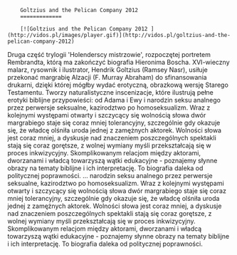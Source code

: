 
        Goltzius and the Pelican Company 2012 
        =============
        
        [![Goltzius and the Pelican Company 2012 ](http://vidos.pl/images/player.gif)](http://vidos.pl/goltzius-and-the-pelican-company-2012)
        
        
 Druga część trylogii 'Holenderscy mistrzowie', rozpoczętej portretem Rembrandta, którą ma zakończyć biografia Hieronima Boscha. XVI-wieczny malarz, rysownik i ilustrator, Hendrik Goltzius (Ramsey Nasr), usiłuje przekonać margrabię Alzacji (F. Murray Abraham) do sfinansowania drukarni, dzięki której mógłby wydać erotyczną, obrazkową wersję Starego Testamentu. Tworzy naturalistyczne inscenizacje, które ilustrują pełne erotyki biblijne przypowieści: od Adama i Ewy i narodzin seksu analnego przez perwersje seksualne, kazirodztwo po homoseksualizm. Wraz z kolejnymi występami otwarty i szczycący się wolnością słowa dwór margrabiego staje się coraz mniej tolerancyjny, szczególnie gdy okazuje się, że władcę olśniła uroda jednej z zamężnych aktorek. Wolności słowa jest coraz mniej, a dyskusje nad znaczeniem poszczególnych spektakli stają się coraz gorętsze, z wolnej wymiany myśli przekształcają się w proces inkwizycyjny. Skomplikowanym relacjom między aktorami, dworzanami i władcą towarzyszą wątki edukacyjne - poznajemy słynne obrazy na tematy biblijne i ich interpretację. To biografia daleka od politycznej poprawności.  ... narodzin seksu analnego przez perwersje seksualne, kazirodztwo po homoseksualizm. Wraz z kolejnymi występami otwarty i szczycący się wolnością słowa dwór margrabiego staje się coraz mniej tolerancyjny, szczególnie gdy okazuje się, że władcę olśniła uroda jednej z zamężnych aktorek. Wolności słowa jest coraz mniej, a dyskusje nad znaczeniem poszczególnych spektakli stają się coraz gorętsze, z wolnej wymiany myśli przekształcają się w proces inkwizycyjny. Skomplikowanym relacjom między aktorami, dworzanami i władcą towarzyszą wątki edukacyjne - poznajemy słynne obrazy na tematy biblijne i ich interpretację. To biografia daleka od politycznej poprawności.
    